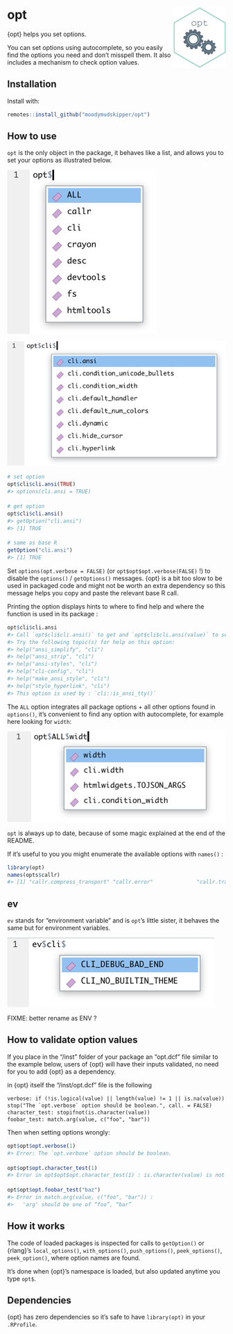 
<!-- README.md is generated from README.Rmd. Please edit that file -->

# opt <img src="man/figures/logo.png" align="right" height="139" />

{opt} helps you set options.

You can set options using autocomplete, so you easily find the options
you need and don’t misspell them. It also includes a mechanism to check
option values.

## Installation

Install with:

``` r
remotes::install_github("moodymudskipper/opt")
```

## How to use

`opt` is the only object in the package, it behaves like a list, and
allows you to set your options as illustrated below.

![](man/figures/opt1.png)

![](man/figures/opt2.png)

``` r
# set option
opt$cli$cli.ansi(TRUE)
#> options(cli.ansi = TRUE)

# get option
opt$cli$cli.ansi()
#> getOption("cli.ansi")
#> [1] TRUE

# same as base R
getOption("cli.ansi")
#> [1] TRUE
```

Set `options(opt.verbose = FALSE)` (or `opt$opt$opt.verbose(FALSE)` !)
to disable the `options()` / `getOptions()` messages. {opt} is a bit too
slow to be used in packaged code and might not be worth an extra
dependency so this message helps you copy and paste the relevant base R
call.

Printing the option displays hints to where to find help and where the
function is used in its package :

``` r
opt$cli$cli.ansi
#> Call `opt$cli$cli.ansi()` to get and `opt$cli$cli.ansi(value)` to set.
#> Try the following topic(s) for help on this option:
#> help("ansi_simplify", "cli")
#> help("ansi_strip", "cli")
#> help("ansi-styles", "cli")
#> help("cli-config", "cli")
#> help("make_ansi_style", "cli")
#> help("style_hyperlink", "cli")
#> This option is used by : `cli::is_ansi_tty()`
```

The `ALL` option integrates all package options + all other options
found in `options()`, it’s convenient to find any option with
autocomplete, for example here looking for `width`:

![](man/figures/opt4.png)

`opt` is always up to date, because of some magic explained at the end
of the README.

If it’s useful to you you might enumerate the available options with
`names()` :

``` r
library(opt)
names(opts$callr)
#> [1] "callr.compress_transport" "callr.error"              "callr.traceback" 
```

## ev

`ev` stands for “environment variable” and is `opt`’s little sister, it
behaves the same but for environment variables.

![](man/figures/ev.png)

FIXME: better rename as ENV ?

## How to validate option values

If you place in the “/inst” folder of your package an “opt.dcf” file
similar to the example below, users of {opt} will have their inputs
validated, no need for you to add {opt} as a dependency.

in {opt} itself the “/inst/opt.dcf” file is the following

    verbose: if (!is.logical(value) || length(value) != 1 || is.na(value)) stop("The `opt.verbose` option should be boolean.", call. = FALSE)
    character_test: stopifnot(is.character(value))
    foobar_test: match.arg(value, c("foo", "bar"))

Then when setting options wrongly:

``` r
opt$opt$opt.verbose(1)
#> Error: The `opt.verbose` option should be boolean.

opt$opt$opt.character_test(1)
#> Error in opt$opt$opt.character_test(1) : is.character(value) is not TRUE

opt$opt$opt.foobar_test("baz")
#> Error in match.arg(value, c("foo", "bar")) : 
#>   'arg' should be one of “foo”, “bar”
```

## How it works

The code of loaded packages is inspected for calls to `getOption()` or
{rlang}’s `local_options()`, `with_options()`, `push_options()`,
`peek_options()`, `peek_option()`, where option names are found.

It’s done when {opt}’s namespace is loaded, but also updated anytime you
type `opt$`.

## Dependencies

{opt} has zero dependencies so it’s safe to have `library(opt)` in your
`.RProfile`.
